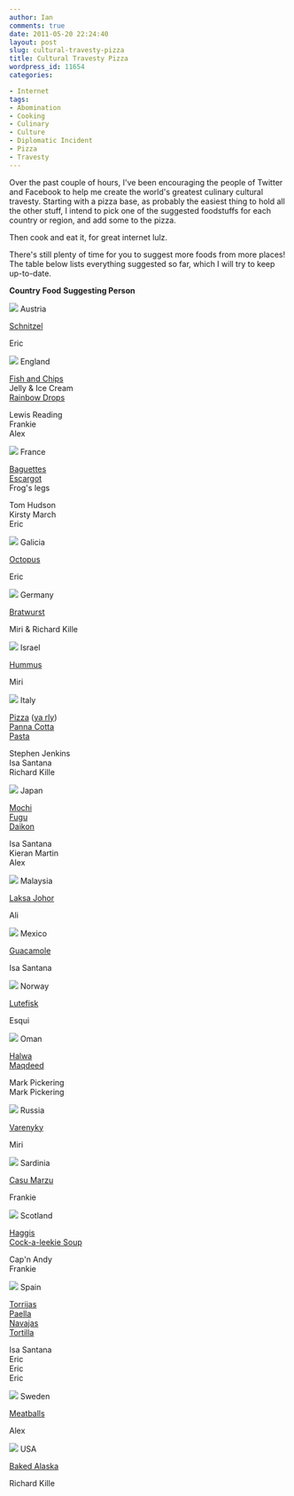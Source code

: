 ```yaml
---
author: Ian
comments: true
date: 2011-05-20 22:24:40
layout: post
slug: cultural-travesty-pizza
title: Cultural Travesty Pizza
wordpress_id: 11654
categories:

- Internet
tags:
- Abomination
- Cooking
- Culinary
- Culture
- Diplomatic Incident
- Pizza
- Travesty
---
```


Over the past couple of hours, I've been encouraging the people of Twitter and Facebook to help me create the world's greatest culinary cultural travesty.  Starting with a pizza base, as probably the easiest thing to hold all the other stuff, I intend to pick one of the suggested foodstuffs for each country or region, and add some to the pizza.

Then cook and eat it, for great internet lulz.

There's still plenty of time for you to suggest more foods from more places!  The table below lists everything suggested so far, which I will try to keep up-to-date.

**Country**
**Food**
**Suggesting Person**

  
![](//files.ianrenton.com/images/flags/at.png) Austria

  
[Schnitzel](https://secure.wikimedia.org/wikipedia/en/wiki/Schnitzel)

  
Eric

  
![](//files.ianrenton.com/images/flags/_England.png) England

  
[Fish and Chips](https://secure.wikimedia.org/wikipedia/en/wiki/Fish_and_Chips)  
Jelly & Ice Cream  
[Rainbow Drops](https://secure.wikimedia.org/wikipedia/en/wiki/Rainbow_Drops)

  
Lewis Reading  
Frankie  
Alex

  
![](//files.ianrenton.com/images/flags/fr.png) France

  
[Baguettes](https://secure.wikimedia.org/wikipedia/en/wiki/Baguette)  
[Escargot](https://secure.wikimedia.org/wikipedia/en/wiki/Escargot)  
Frog's legs

  
Tom Hudson  
Kirsty March  
Eric

  
![](//files.ianrenton.com/images/flags/_Galicia.png) Galicia

  
[Octopus](https://secure.wikimedia.org/wikipedia/en/wiki/Polbo_%C3%A1_feira)

  
Eric

  
![](//files.ianrenton.com/images/flags/de.png) Germany

  
[Bratwurst](https://secure.wikimedia.org/wikipedia/en/wiki/Bratwurst)

  
Miri & Richard Kille

  
![](//files.ianrenton.com/images/flags/il.png) Israel

  
[Hummus](https://secure.wikimedia.org/wikipedia/en/wiki/Hummus)

  
Miri

  
![](//files.ianrenton.com/images/flags/it.png) Italy

  
[Pizza](https://secure.wikimedia.org/wikipedia/en/wiki/Pizza) ([ya rly](http://www.neatorama.com/2010/09/21/recursive-pizza/))  
[Panna Cotta](https://secure.wikimedia.org/wikipedia/en/wiki/Panna_Cotta)  
[Pasta](https://secure.wikimedia.org/wikipedia/en/wiki/Pasta)

  
Stephen Jenkins  
Isa Santana  
Richard Kille

  
![](//files.ianrenton.com/images/flags/jp.png) Japan

  
[Mochi](https://secure.wikimedia.org/wikipedia/en/wiki/Mochi)  
[Fugu](https://secure.wikimedia.org/wikipedia/en/wiki/Fugu)  
[Daikon](https://secure.wikimedia.org/wikipedia/en/wiki/Daikon)

  
Isa Santana  
Kieran Martin  
Alex

  
![](//files.ianrenton.com/images/flags/my.png) Malaysia

  
[Laksa Johor](https://secure.wikimedia.org/wikipedia/en/wiki/Laksa#Other_variants)

  
Ali

  
![](//files.ianrenton.com/images/flags/mx.png) Mexico

  
[Guacamole](https://secure.wikimedia.org/wikipedia/en/wiki/Guacamole)

  
Isa Santana

  
![](//files.ianrenton.com/images/flags/no.png) Norway

  
[Lutefisk](https://secure.wikimedia.org/wikipedia/en/wiki/Lutefisk)

  
Esqui

  
![](//files.ianrenton.com/images/flags/om.png) Oman

  
[Halwa](http://www.omanet.om/english/culture/halwa.asp?cat=cult&subcat=cult2)  
[Maqdeed](http://www.gowealthy.com/gowealthy/wcms/en/home/articles/travel/food-and-beverage/Cuisine-of-Oman-1226219276625.html)

  
Mark Pickering  
Mark Pickering

  
![](//files.ianrenton.com/images/flags/ru.png) Russia

  
[Varenyky](https://secure.wikimedia.org/wikipedia/en/wiki/Varenyky)

  
Miri

  
![](//files.ianrenton.com/images/flags/it.png) Sardinia

  
[Casu Marzu](https://secure.wikimedia.org/wikipedia/en/wiki/Casu_marzu)

  
Frankie

  
![](//files.ianrenton.com/images/flags/_Scotland.png) Scotland

  
[Haggis](https://secure.wikimedia.org/wikipedia/en/wiki/Haggis)  
[Cock-a-leekie Soup](https://secure.wikimedia.org/wikipedia/en/wiki/Cock-a-leekie)

  
Cap'n Andy  
Frankie

  
![](//files.ianrenton.com/images/flags/es.png) Spain

  
[Torrijas](https://secure.wikimedia.org/wikipedia/en/wiki/French_toast)  
[Paella](https://secure.wikimedia.org/wikipedia/en/wiki/Paella)  
[Navajas](https://secure.wikimedia.org/wikipedia/en/wiki/Atlantic_jackknife_clam)  
[Tortilla](https://secure.wikimedia.org/wikipedia/en/wiki/Tortilla_de_patatas)

  
Isa Santana  
Eric  
Eric  
Eric

  
![](//files.ianrenton.com/images/flags/se.png) Sweden

  
[Meatballs](https://secure.wikimedia.org/wikipedia/en/wiki/Meatball)

  
Alex

  
![](//files.ianrenton.com/images/flags/us.png) USA

  
[Baked Alaska](https://secure.wikimedia.org/wikipedia/en/wiki/Baked_Alaska)

  
Richard Kille



